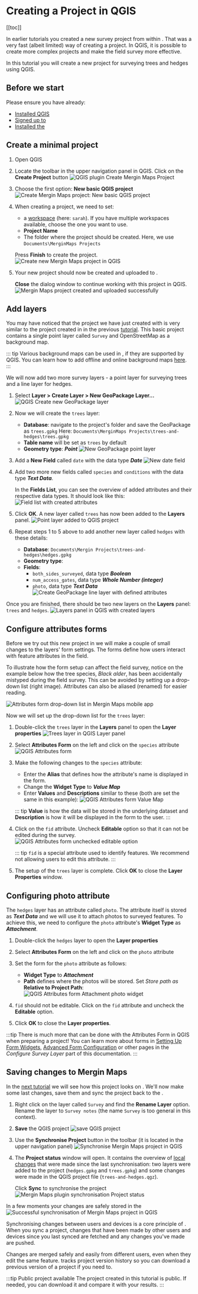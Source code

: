 # Creating a Project in QGIS
[[toc]]

In earlier tutorials you created a new survey project from within <MobileAppName />. That was a very fast (albeit limited) way of creating a <MainPlatformNameLink /> project. In QGIS, it is possible to create more complex projects and make the field survey more effective.

In this tutorial you will create a new project for surveying trees and hedges using QGIS.  

## Before we start
Please ensure you have already:
* [Installed QGIS](../../setup/install-qgis/)
* [Signed up to <MainPlatformName />](../../setup/sign-up-to-mergin-maps/)
* [Installed the <QGISPluginName />](../../setup/install-mergin-maps-plugin-for-qgis/)


## Create a minimal project
1. Open QGIS

2. Locate the <QGISPluginName /> toolbar in the upper navigation panel in QGIS. Click on the **Create <MainPlatformName /> Project** button
   ![QGIS plugin Create Mergin Maps Project](./qgis-create-mergin-project.jpg "QGIS plugin Create Mergin Maps Project")

3. Choose the first option: **New basic QGIS project**
   ![Create Mergin Maps project: New basic QGIS project](./mergin-plugin-new-basic-project.jpg "Create Mergin Maps project: New basic QGIS project")

4. When creating a <MainPlatformName /> project, we need to set:
   - a [workspace](../../manage/workspaces/) (here: `sarah`). If you have multiple workspaces available, choose the one you want to use.
   - **Project Name**
   - The folder where the project should be created. Here, we use `Documents\MerginMaps Projects`
   
   Press **Finish** to create the project.
   ![Create new Mergin Maps project in QGIS](./mergin-plugin-create-new-mergin-project.jpg "Create new Mergin Maps project in QGIS")

5. Your new project should now be created and uploaded to <ServerCloudName />. 

   **Close** the dialog window to continue working with this project in QGIS.
   ![Mergin Maps project created and uploaded successfully](./mergin-plugin-basic-project-opened.jpg "Mergin Maps project created and uploaded successfully")


## Add layers
You may have noticed that the project we have just created with <QGISPluginName /> is very similar to the project created in <MobileAppName /> in the previous [tutorial](../capturing-first-data/). This basic project contains a single point layer called `Survey` and OpenStreetMap as a background map.

::: tip
Various background maps can be used in <MobileAppName />, if they are supported by QGIS. You can learn how to add offline and online background maps [here](../../gis/settingup_background_map/).
:::

We will now add two more survey layers - a point layer for surveying trees and a line layer for hedges.

1. Select **Layer > Create Layer > New GeoPackage Layer...**
   ![QGIS Create new GeoPackage layer](./qgis-new-geopackage-layer.jpg "QGIS Create new GeoPackage layer")

2. Now we will create the `trees` layer:
   - **Database**: navigate to the project's folder and save the GeoPackage as `trees.gpkg` 
     Here: `Documents\MerginMaps Projects\trees-and-hedges\trees.gpkg`
   - **Table name** will be set as `trees` by default   
   - **Geometry type**: ***Point***
   ![New GeoPackage point layer](./qgis-geopackage-filename.jpg "New GeoPackage point layer")

3. Add a **New Field** called `date` with the data type ***Date***
   ![New date field](./qgis-geopackage-date.jpg "New date field")

4. Add two more new fields called `species` and `conditions` with the data type ***Text Data***.

   In the **Fields List**, you can see the overview of added attributes and their respective data types. It should look like this:
   ![Field list with created attributes](./qgis-geopackage-full-fields-list.jpg "Field list with created attributes")

5. Click **OK**. A new layer called `trees` has now been added to the **Layers** panel.
   ![Point layer added to QGIS project](./qgis-new-layer-trees.jpg "Point layer added to QGIS project")

6. Repeat steps 1 to 5 above to add another new layer called `hedges` with these details:
   - **Database**: `Documents\Mergin Projects\trees-and-hedges\hedges.gpkg`
   - **Geometry type**: ***<NoSpellcheck id="LineString" />***
   - **Fields**:
      - `both_sides_surveyed`, data type ***Boolean***
      - `num_access_gates`, data type ***Whole Number (integer)***
      - `photo`, data type ***Text Data*** 
   ![Create GeoPackage line layer with defined attributes](./qgis-geopackage-filename2.jpg "Create GeoPackage line layer with defined attributes")
   
Once you are finished, there should be two new layers on the **Layers** panel: `trees` and `hedges`.
![Layers panel in QGIS with created layers](./qgis-new-layer-trees-and-hedges.jpg "Layers panel in QGIS with created layers")


## Configure attributes forms
Before we try out this new project in <MobileAppName /> we will make a couple of small changes to the layers' form settings. The forms define how users interact with feature attributes in the field.

To illustrate how the form setup can affect the field survey, notice on the example below how the tree species, *Black alder*, has been accidentally mistyped during the field survey. This can be avoided by setting up a drop-down list (right image). Attributes can also be aliased (renamed) for easier reading.

![Attributes form drop-down list in Mergin Maps mobile app](./mobile-app-text-edit-value-map.jpg "Attributes form drop-down list in Mergin Maps mobile app")

Now we will set up the drop-down list for the `trees` layer:
1. Double-click the `trees` layer in the **Layers** panel to open the **Layer properties**
   ![Trees layer in QGIS Layer panel](./qgis-layer-trees.jpg "Trees layer in QGIS Layer panel")

2. Select **Attributes Form** on the left and click on the `species` attribute
   ![QGIS Attributes form](./qgis-tree-attributes-form-1.jpg "QGIS Attributes form")

4. Make the following changes to the `species` attribute:
   - Enter the **Alias** that defines how the attribute's name is displayed in the form.
   - Change the **Widget Type** to ***Value Map***
   - Enter **Values** and **Descriptions** similar to these (both are set the same in this example):
   ![QGIS Attributes form Value Map](./qgis-tree-value-map.jpg "QGIS Attributes form Value Map")

   ::: tip
   **Value** is how the data will be stored in the underlying dataset and **Description** is how it will be displayed in the form to the user.
   :::

5. Click on the `fid` attribute. Uncheck **Editable** option so that it can not be edited during the survey. 
   ![QGIS Attributes form unchecked editable option](./qgis-tree-attributes-form-2.jpg "QGIS Attributes form unchecked editable option")

   ::: tip
   `fid` is a special attribute used to identify features. We recommend not allowing users to edit this attribute.
   :::
     
6. The setup of the `trees` layer is complete. Click **OK** to close the **Layer Properties** window.

## Configuring photo attribute

The `hedges` layer has an attribute called `photo`. The attribute itself is stored as ***Text Data*** and we will use it to attach photos to surveyed features. To achieve this, we need to configure the `photo` attribute's **Widget Type** as ***Attachment***.

1. Double-click the `hedges` layer to open the **Layer properties**
2. Select **Attributes Form** on the left and click on the `photo` attribute
3. Set the form for the `photo` attribute as follows:
   - **Widget Type** to ***Attachment***
   - **Path** defines where the photos will be stored. Set *Store path as* **Relative to Project Path**:
   ![QGIS Attributes form Attachment photo widget](./qgis-hedge-attributes-form-1.jpg "QGIS Attributes form Attachment photo widget") 

4. `fid` should not be editable. Click on the `fid` attribute and uncheck the **Editable** option.
5. Click **OK** to close the **Layer properties**.

:::tip
There is much more that can be done with the Attributes Form in QGIS when preparing a <MainPlatformNameLink /> project! You can learn more about forms in [Setting Up Form Widgets](../../layer/form-widgets/), [Advanced Form Configuration](../../layer/form-configuration/) or other pages in the *Configure Survey Layer* part of this documentation.
:::


## Saving changes to Mergin Maps
In the [next tutorial](../mobile/) we will see how this project looks on <MobileAppName />. We'll now make some last changes, save them and sync the project back to the <ServerCloudNameLink />.

1. Right click on the layer called `Survey` and find the **Rename Layer** option. Rename the layer to `Survey notes` (the name `Survey` is too general in this context).
2. **Save** the QGIS project
   ![save QGIS project](./qgis-project-save.jpg "save QGIS project")

3. Use the **Synchronise <MainPlatformName /> Project** button in the <QGISPluginName /> toolbar (it is located in the upper navigation panel)
   ![Synchronise Mergin Maps project in QGIS](../../manage/plugin/plugin-toolbar-sync.jpg "Synchronise Mergin Maps project in QGIS")
   
4. The **Project status** window will open. It contains the overview of [local changes](../../manage/synchronisation/#local-changes) that were made since the last synchronisation: two layers were added to the project (`hedges.gpkg` and `trees.gpkg`) and some changes were made in the QGIS project file (`trees-and-hedges.qgz`).

   Click **Sync** to synchronise the project
   ![Mergin Maps plugin synchronisation Project status](./qgis-sync-mergin-project-status.jpg "Mergin Maps plugin synchronisation Project status")
 
In a few moments your changes are safely stored in the <ServerCloudName />
![Successful synchronisation of Mergin Maps project in QGIS](./qgis-project-synced.jpg "Successful synchronisation of Mergin Maps project in QGIS")

Synchronising changes between users and devices is a core principle of <MainPlatformNameLink />. When you sync a project, changes that have been made by other users and devices since you last synced are fetched and any changes you've made are pushed.

Changes are merged safely and easily from different users, even when they edit the same feature. <MainPlatformNameLink /> tracks project version history so you can download a previous version of a project if you need to.

:::tip Public project available
The project created in this tutorial <MerginMapsProject id="documentation/t3-trees-and-hedges" /> is public. If needed, you can download it and compare it with your results.
:::

